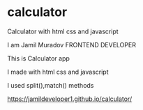 # calculator
Calculator with html css and javascript

I am Jamil Muradov FRONTEND DEVELOPER

This is Calculator app 

I made with html css and javascript

I used split(),match() methods

https://jamildeveloper1.github.io/calculator/
